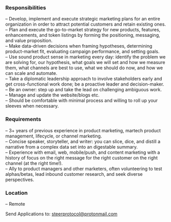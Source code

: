 ### Responsibilities

– Develop, implement and execute strategic marketing plans for an entire organization in order to attract potential customers and retain existing ones.\
– Plan and execute the go-to-market strategy for new products, features, enhancements, and token listings by forming the positioning, messaging, and value proposition.\
– Make data-driven decisions when framing hypotheses, determining product-market fit, evaluating campaign performance, and setting goals.\
– Use sound product sense in marketing every day: identify the problem we are solving for, our hypothesis, what goals we will set and how we measure them, what channels are best to use, what we should do now, and how we can scale and automate.\
– Take a diplomatic leadership approach to involve stakeholders early and get cross-functional work done; be a proactive leader and decision-maker.\
– Be an owner: step up and take the lead on challenging ambiguous work.\
– Manage and update the website/blogs etc.\
– Should be comfortable with minimal process and willing to roll up your sleeves when necessary.

### Requirements

– 3+ years of previous experience in product marketing, martech product management, lifecycle, or channel marketing.\
– Concise speaker, storyteller, and writer: you can slice, dice, and distill a narrative from a complex data set into an digestable summary.\
– Experience with email, web, mobile/push, and content marketing with a history of focus on the right message for the right customer on the right channel (at the right time!).\
– Ally to product managers and other marketers, often volunteering to test alphas/betas, lead inbound customer research, and seek diverse perspectives.

### Location

– Remote

Send Applications to: steerprotocol@protonmail.com
